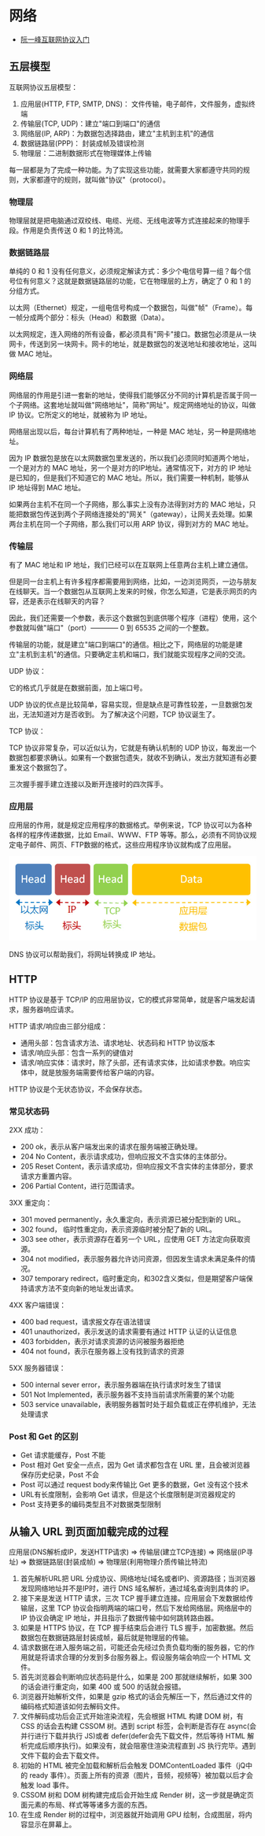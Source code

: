 # 网络

+ [阮一峰互联网协议入门](http://www.ruanyifeng.com/blog/2012/05/internet_protocol_suite_part_i.html)

## 五层模型

互联网协议五层模型：

1. 应用层(HTTP, FTP, SMTP, DNS)： 文件传输，电子邮件，文件服务，虚拟终端
2. 传输层(TCP, UDP)：建立"端口到端口"的通信
3. 网络层(IP, ARP)：为数据包选择路由，建立"主机到主机"的通信
4. 数据链路层(PPP)： 封装成帧及错误检测
5. 物理层：二进制数据形式在物理媒体上传输

每一层都是为了完成一种功能。为了实现这些功能，就需要大家都遵守共同的规则，大家都遵守的规则，就叫做"协议"（protocol）。

### 物理层

物理层就是把电脑通过双绞线、电缆、光缆、无线电波等方式连接起来的物理手段。作用是负责传送 0 和 1 的比特流。

### 数据链路层

单纯的 0 和 1 没有任何意义，必须规定解读方式：多少个电信号算一组？每个信号位有何意义？这就是数据链路层的功能，它在物理层的上方，确定了 0 和 1 的分组方式。

以太网（Ethernet）规定，一组电信号构成一个数据包，叫做"帧"（Frame）。每一帧分成两个部分：标头（Head）和数据（Data）。

以太网规定，连入网络的所有设备，都必须具有"网卡"接口。数据包必须是从一块网卡，传送到另一块网卡。网卡的地址，就是数据包的发送地址和接收地址，这叫做 MAC 地址。

### 网络层

网络层的作用是引进一套新的地址，使得我们能够区分不同的计算机是否属于同一个子网络。这套地址就叫做"网络地址"，简称"网址"。规定网络地址的协议，叫做 IP 协议。它所定义的地址，就被称为 IP 地址。

网络层出现以后，每台计算机有了两种地址，一种是 MAC 地址，另一种是网络地址。

因为 IP 数据包是放在以太网数据包里发送的，所以我们必须同时知道两个地址，一个是对方的 MAC 地址，另一个是对方的IP地址。通常情况下，对方的 IP 地址是已知的，但是我们不知道它的 MAC 地址。所以，我们需要一种机制，能够从 IP 地址得到 MAC 地址。

如果两台主机不在同一个子网络，那么事实上没有办法得到对方的 MAC 地址，只能把数据包传送到两个子网络连接处的"网关"（gateway），让网关去处理。如果两台主机在同一个子网络，那么我们可以用 ARP 协议，得到对方的 MAC 地址。

### 传输层

有了 MAC 地址和 IP 地址，我们已经可以在互联网上任意两台主机上建立通信。

但是同一台主机上有许多程序都需要用到网络，比如，一边浏览网页，一边与朋友在线聊天。当一个数据包从互联网上发来的时候，你怎么知道，它是表示网页的内容，还是表示在线聊天的内容？

因此，我们还需要一个参数，表示这个数据包到底供哪个程序（进程）使用，这个参数就叫做"端口"（port）———— 0 到 65535 之间的一个整数。

传输层的功能，就是建立"端口到端口"的通信。相比之下，网络层的功能是建立"主机到主机"的通信。只要确定主机和端口，我们就能实现程序之间的交流。

UDP 协议：

它的格式几乎就是在数据前面，加上端口号。

UDP 协议的优点是比较简单，容易实现，但是缺点是可靠性较差，一旦数据包发出，无法知道对方是否收到。 为了解决这个问题，TCP 协议诞生了。

TCP 协议：

TCP 协议非常复杂，可以近似认为，它就是有确认机制的 UDP 协议，每发出一个数据包都要求确认。如果有一个数据包遗失，就收不到确认，发出方就知道有必要重发这个数据包了。

三次握手握手建立连接以及断开连接时的四次挥手。

### 应用层

应用层的作用，就是规定应用程序的数据格式。举例来说，TCP 协议可以为各种各样的程序传递数据，比如 Email、WWW、FTP 等等。那么，必须有不同协议规定电子邮件、网页、FTP数据的格式，这些应用程序协议就构成了应用层。

![网络协议](/img/wangluoxieyi.png)

DNS 协议可以帮助我们，将网址转换成 IP 地址。

## HTTP

HTTP 协议是基于 TCP/IP 的应用层协议，它的模式非常简单，就是客户端发起请求，服务器响应请求。

HTTP 请求/响应由三部分组成：

+ 通用头部：包含请求方法、请求地址、状态码和 HTTP 协议版本
+ 请求/响应头部：包含一系列的键值对
+ 请求/响应实体：请求时，除了头部，还有请求实体，比如请求参数。响应实体中，就是放服务端需要传给客户端的内容。

HTTP 协议是个无状态协议，不会保存状态。

### 常见状态码

2XX 成功：

+ 200 ok，表示从客户端发出来的请求在服务端被正确处理。
+ 204 No Content，表示请求成功，但响应报文不含实体的主体部分。
+ 205 Reset Content，表示请求成功，但响应报文不含实体的主体部分，要求请求方重置内容。
+ 206 Partial Content，进行范围请求。

3XX 重定向：

+ 301 moved permanently，永久重定向，表示资源已被分配到新的 URL。
+ 302 found， 临时性重定向，表示资源临时被分配了新的 URL。
+ 303 see other，表示资源存在着另一个 URL，应使用 GET 方法定向获取资源。
+ 304 not modified，表示服务器允许访问资源，但因发生请求未满足条件的情况。
+ 307 temporary redirect，临时重定向，和302含义类似，但是期望客户端保持请求方法不变向新的地址发出请求。

4XX 客户端错误：

+ 400 bad request，请求报文存在语法错误
+ 401 unauthorized，表示发送的请求需要有通过 HTTP 认证的认证信息
+ 403 forbidden，表示对请求资源的访问被服务器拒绝
+ 404 not found，表示在服务器上没有找到请求的资源

5XX 服务器错误：

+ 500 internal sever error，表示服务器端在执行请求时发生了错误
+ 501 Not Implemented，表示服务器不支持当前请求所需要的某个功能
+ 503 service unavailable，表明服务器暂时处于超负载或正在停机维护，无法处理请求

### Post 和 Get 的区别

+ Get 请求能缓存，Post 不能
+ Post 相对 Get 安全一点点，因为 Get 请求都包含在 URL 里，且会被浏览器保存历史纪录，Post 不会
+ Post 可以通过 request body来传输比 Get 更多的数据，Get 没有这个技术
+ URL有长度限制，会影响 Get 请求，但是这个长度限制是浏览器规定的
+ Post 支持更多的编码类型且不对数据类型限制

## 从输入 URL 到页面加载完成的过程

应用层(DNS解析成IP，发送HTTP请求) => 传输层(建立TCP连接) => 网络层(IP寻址) => 数据链路层(封装成帧) => 物理层(利用物理介质传输比特流)

1. 首先解析URL把 URL 分成协议、网络地址(域名或者IP)、资源路径；当浏览器发现网络地址并不是IP时，进行 DNS 域名解析，通过域名查询到具体的 IP。
2. 接下来是发送 HTTP 请求，三次 TCP 握手建立连接。应用层会下发数据给传输层，这里 TCP 协议会指明两端的端口号，然后下发给网络层。网络层中的 IP 协议会确定 IP 地址，并且指示了数据传输中如何跳转路由器。
3. 如果是 HTTPS 协议，在 TCP 握手结束后会进行 TLS 握手，加密数据。然后数据包在数据链路层封装成帧，最后就是物理层的传输。
4. 请求数据在进入服务端之前，可能还会先经过负责负载均衡的服务器，它的作用就是将请求合理的分发到多台服务器上。假设服务端会响应一个 HTML 文件。
5. 首先浏览器会判断响应状态码是什么，如果是 200 那就继续解析，如果 300 的话会进行重定向，如果 400 或 500 的话就会报错。
6. 浏览器开始解析文件，如果是 gzip 格式的话会先解压一下，然后通过文件的编码格式知道该如何去解码文件。
7. 文件解码成功后会正式开始渲染流程，先会根据 HTML 构建 DOM 树，有 CSS 的话会去构建 CSSOM 树。遇到 script 标签，会判断是否存在 async(会并行进行下载并执行 JS)或者 defer(defer会先下载文件，然后等待 HTML 解析完成后顺序执行)。如果没有，就会阻塞住渲染流程直到 JS 执行完毕。遇到文件下载的会去下载文件。
8. 初始的 HTML 被完全加载和解析后会触发 DOMContentLoaded 事件（jQ中的 ready 事件）。页面上所有的资源（图片，音频，视频等）被加载以后才会触发 load 事件。
9. CSSOM 树和 DOM 树构建完成后会开始生成 Render 树，这一步就是确定页面元素的布局、样式等等诸多方面的东西。
10. 在生成 Render 树的过程中，浏览器就开始调用 GPU 绘制，合成图层，将内容显示在屏幕上。

